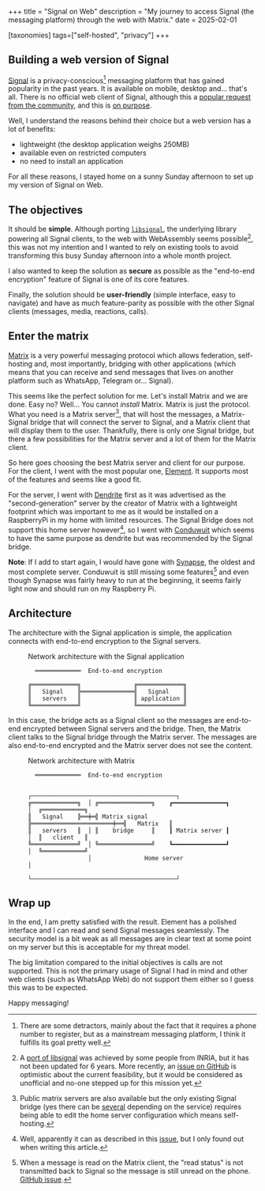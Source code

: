 +++
title = "Signal on Web"
description = "My journey to access Signal (the messaging platform) through the web with Matrix."
date = 2025-02-01

[taxonomies]
tags=["self-hosted", "privacy"]
+++

## Building a web version of Signal

[Signal](https://signal.org/) is a privacy-conscious[^1] messaging platform that has gained popularity in the past years.
It is available on mobile, desktop and... that's all.
There is no official web client of Signal, although this a [popular request from the community](https://community.signalusers.org/t/web-app-for-signal/1272), and this is [on purpose](https://old.reddit.com/r/privacy/comments/uwpoyb/is_anyone_here_using_signal/i9tj457/).

[^1]: There are some detractors, mainly about the fact that it requires a phone number to register, but as a mainstream messaging platform, I think it fulfills its goal pretty well.

Well, I understand the reasons behind their choice but a web version has a lot of benefits:
* lightweight (the desktop application weighs 250MB)
* available even on restricted computers
* no need to install an application

For all these reasons, I stayed home on a sunny Sunday afternoon to set up my version of Signal on Web.

## The objectives

It should be **simple**. Although porting [`libsignal`](https://github.com/signalapp/libsignal), the underlying library powering all Signal clients, to the web with WebAssembly seems possible[^2], this was not my intention and I wanted to rely on existing tools to avoid transforming this busy Sunday afternoon into a whole month project.

[^2]: A [port of libsignal](https://github.com/Inria-Prosecco/libsignal-protocol-wasm-fstar) was achieved by some people from INRIA, but it has not been updated for 6 years.
More recently, an [issue on GitHub](https://github.com/signalapp/libsignal/issues/350) is optimistic about the current feasibility, but it would be considered as unofficial and no-one stepped up for this mission yet.

I also wanted to keep the solution as **secure** as possible as the "end-to-end encryption" feature of Signal is one of its core features.

Finally, the solution should be **user-friendly** (simple interface, easy to navigate) and have as much feature-parity as possible with the other Signal clients (messages, media, reactions, calls).

## Enter the matrix

[Matrix](https://matrix.org/) is a very powerful messaging protocol which allows federation, self-hosting and, most importantly, bridging with other applications (which means that you can receive and send messages that lives on another platform such as WhatsApp, Telegram or... Signal). 

This seems like the perfect solution for me.
Let's install Matrix and we are done. Easy no?
Well... You cannot *install* Matrix.
Matrix is just the protocol.
What you need is a Matrix server[^3], that will host the messages, a Matrix-Signal bridge that will connect the server to Signal, and a Matrix client that will display them to the user.
Thankfully, there is only one Signal bridge, but there a few possibilities for the Matrix server and a lot of them for the Matrix client.

[^3]: Public matrix servers are also available but the only existing Signal bridge (yes there can be [several](https://matrix.org/ecosystem/bridges/) depending on the service) requires being able to edit the home server configuration which means self-hosting. 

So here goes choosing the best Matrix server and client for our purpose.
For the client, I went with the most popular one, [Element](https://element.io/).
It supports most of the features and seems like a good fit.

For the server, I went with [Dendrite](https://github.com/element-hq/dendrite) first as it was advertised as the "second-generation" server by the creator of Matrix with a lightweight footprint which was important to me as it would be installed on a RaspberryPi in my home with limited resources.
The Signal Bridge does not support this home server however[^4], so I went with [Conduwuit](https://conduwuit.puppyirl.gay/) which seems to have the same purpose as dendrite but was recommended by the Signal bridge.

**Note**: If I add to start again, I would have gone with [Synapse](https://element-hq.github.io/synapse/latest/), the oldest and most complete server. Conduwuit is still missing some features[^5] and even though Synapse was fairly heavy to run at the beginning, it seems fairly light now and should run on my Raspberry Pi.

[^4]: Well, apparently it can as described in this [issue](https://github.com/mautrix/signal/issues/457), but I only found out when writing this article.

[^5]: When a message is read on the Matrix client, the "read status" is not transmitted back to Signal so the message is still unread on the phone. [GitHub issue](https://github.com/girlbossceo/conduwuit/issues/584).

## Architecture

The architecture with the Signal application is simple, the application connects with end-to-end encryption to the Signal servers.

<figure>
<figcaption>Network architecture with the Signal application</figcaption>

```
  ═════════════  End-to-end encryption

╔═════════════╗               ╔═════════════╗
║   Signal    ╠═══════════════╣   Signal    ║
║   servers   ║               ║ application ║
╚═════════════╝               ╚═════════════╝
```
</figure>

In this case, the bridge acts as a Signal client so the messages are end-to-end encrypted between Signal servers and the bridge.
Then, the Matrix client talks to the Signal bridge through the Matrix server.
The messages are also end-to-end encrypted and the Matrix server does not see the content.

<figure>
<figcaption>Network architecture with Matrix</figcaption>

```
  ═════════════  End-to-end encryption     
  
                 ┌─────────────────────────────────────────┐
╔═════════════╗  │ ╔═══════════════╗    ┏━━━━━━━━━━━━━━━┓  │  ╔════════════╗
║   Signal    ╠══╪═╣ Matrix signal ╠═══════════════════════╪══╣   Matrix   ║
║   servers   ║  │ ║    bridge     ║    ┃ Matrix server ┃  │  ║   client   ║
╚═════════════╝  │ ╚═══════════════╝    ┗━━━━━━━━━━━━━━━┛  │  ╚════════════╝
                 │               Home server               │
                 └─────────────────────────────────────────┘
```
</figure>

## Wrap up

In the end, I am pretty satisfied with the result.
Element has a polished interface and I can read and send Signal messages seamlessly.
The security model is a bit weak as all messages are in clear text at some point on my server but this is acceptable for my threat model.

The big limitation compared to the initial objectives is calls are not supported.
This is not the primary usage of Signal I had in mind and other web clients (such as WhatsApp Web) do not support them either so I guess this was to be expected.

Happy messaging!
